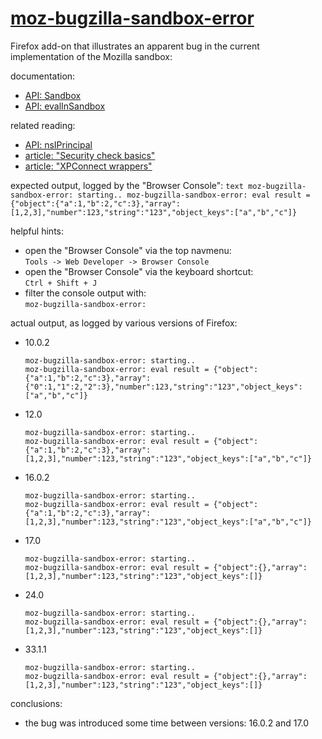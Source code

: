 # [moz-bugzilla-sandbox-error](https://github.com/warren-bank/moz-bugzilla-sandbox-error)

Firefox add-on that illustrates an apparent bug in the current implementation of the Mozilla sandbox:

documentation:
  * [API: Sandbox](https://developer.mozilla.org/en-US/docs/Components.utils.Sandbox)
  * [API: evalInSandbox](https://developer.mozilla.org/en-US/docs/Components.utils.evalInSandbox)

related reading:
  * [API: nsIPrincipal](https://developer.mozilla.org/en-US/docs/Mozilla/Tech/XPCOM/Reference/Interface/nsIPrincipal)
  * [article: "Security check basics"](https://developer.mozilla.org/en-US/docs/Security_check_basics)
  * [article: "XPConnect wrappers"](https://developer.mozilla.org/en-US/docs/Mozilla/Tech/XPCOM/Language_bindings/XPConnect/XPConnect_wrappers)

expected output, logged by the "Browser Console":
    ```text
    moz-bugzilla-sandbox-error: starting..
    moz-bugzilla-sandbox-error: eval result = {"object":{"a":1,"b":2,"c":3},"array":[1,2,3],"number":123,"string":"123","object_keys":["a","b","c"]}
    ```

helpful hints:
  * open the "Browser Console" via the top navmenu:<br>
    `Tools -> Web Developer -> Browser Console`
  * open the "Browser Console" via the keyboard shortcut:<br>
    `Ctrl + Shift + J`
  * filter the console output with:<br>
    `moz-bugzilla-sandbox-error:`

actual output, as logged by various versions of Firefox:
  * 10.0.2
    ```text
    moz-bugzilla-sandbox-error: starting..
    moz-bugzilla-sandbox-error: eval result = {"object":{"a":1,"b":2,"c":3},"array":{"0":1,"1":2,"2":3},"number":123,"string":"123","object_keys":["a","b","c"]}
    ```
  * 12.0
    ```text
    moz-bugzilla-sandbox-error: starting..
    moz-bugzilla-sandbox-error: eval result = {"object":{"a":1,"b":2,"c":3},"array":[1,2,3],"number":123,"string":"123","object_keys":["a","b","c"]}
    ```
  * 16.0.2
    ```text
    moz-bugzilla-sandbox-error: starting..
    moz-bugzilla-sandbox-error: eval result = {"object":{"a":1,"b":2,"c":3},"array":[1,2,3],"number":123,"string":"123","object_keys":["a","b","c"]}
    ```
  * 17.0
    ```text
    moz-bugzilla-sandbox-error: starting..
    moz-bugzilla-sandbox-error: eval result = {"object":{},"array":[1,2,3],"number":123,"string":"123","object_keys":[]}
    ```
  * 24.0
    ```text
    moz-bugzilla-sandbox-error: starting..
    moz-bugzilla-sandbox-error: eval result = {"object":{},"array":[1,2,3],"number":123,"string":"123","object_keys":[]}
    ```
  * 33.1.1
    ```text
    moz-bugzilla-sandbox-error: starting..
    moz-bugzilla-sandbox-error: eval result = {"object":{},"array":[1,2,3],"number":123,"string":"123","object_keys":[]}
    ```

conclusions:
  * the bug was introduced some time between versions: 16.0.2 and 17.0
